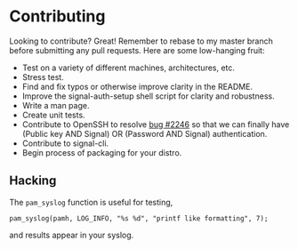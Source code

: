 # Contributing

Looking to contribute? Great!
Remember to rebase to my master branch before submitting any pull requests.
Here are some low-hanging fruit:

- Test on a variety of different machines, architectures, etc.
- Stress test.
- Find and fix typos or otherwise improve clarity in the README.
- Improve the signal-auth-setup shell script for clarity and robustness.
- Write a man page.
- Create unit tests.
- Contribute to OpenSSH to resolve
[bug #2246](https://bugzilla.mindrot.org/show_bug.cgi?id=2246)
so that we can finally have (Public key AND Signal) OR (Password AND Signal)
authentication.
- Contribute to signal-cli.
- Begin process of packaging for your distro.

## Hacking

The `pam_syslog` function is useful for testing,

```
pam_syslog(pamh, LOG_INFO, "%s %d", "printf like formatting", 7);
```

and results appear in your syslog.
